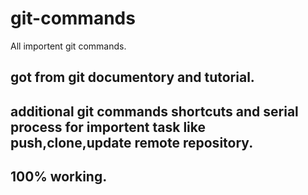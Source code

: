 # git-commands

All importent git commands.

## got from git documentory and tutorial.
## additional git commands shortcuts and serial process for importent task like push,clone,update remote repository.
## 100% working.
